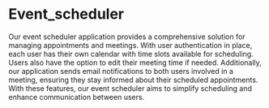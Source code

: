 # Event_scheduler
Our event scheduler application provides a comprehensive solution for managing appointments and meetings. With user authentication in place, each user has their own calendar with time slots available for scheduling. Users also have the option to edit their meeting time if needed. Additionally, our application sends email notifications to both users involved in a meeting, ensuring they stay informed about their scheduled appointments. With these features, our event scheduler aims to simplify scheduling and enhance communication between users.

